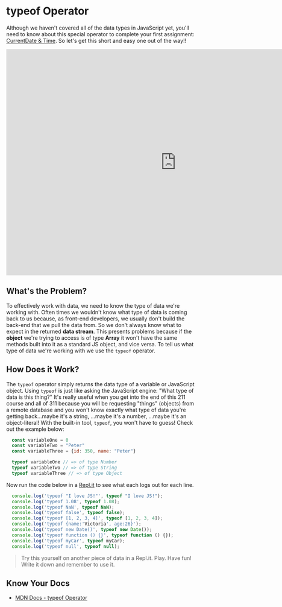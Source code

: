 # typeof Operator

<!-- *STARLING QUOTE -Author* -->

Although we haven't covered all of the data types in JavaScript yet, you'll need to know about this special operator to complete your first assignment: [CurrentDate & Time](https://github.com/AustinCodingAcademy/JS211_CurrentDateTimeProject/blob/master/README.md). So let's get this short and easy one out of the way!!

<iframe src="https://player.vimeo.com/video/384029483" width="900" height="600" frameborder="0" allow="autoplay; fullscreen" allowfullscreen></iframe>

## What's the Problem?

To effectively work with data, we need to know the type of data we're working with. Often times we wouldn't know what type of data is coming back to us because, as front-end developers, we usually don't build the back-end that we pull the data from. So we don't always know what to expect in the returned **data stream**. This presents problems because if the **object** we're trying to access is of type **Array** it won't have the same methods built into it as a standard JS object, and vice versa. To tell us what type of data we're working with we use the `typeof` operator.

## How Does it Work?

The `typeof` operator simply returns the data type of a variable or JavaScript object. Using `typeof` is just like asking the JavaScript engine: "What type of data is this thing?" It's really useful when you get into the end of this 211 course and all of 311 because you will be requesting "things" (objects) from a remote database and you won't know exactly what type of data you're getting back...maybe it's a string, ...maybe it's a number, ...maybe it's an object-literal! With the built-in tool, `typeof`, you won't have to guess! Check out the example below:

```javascript
  const variableOne = 0
  const variableTwo = "Peter"
  const variableThree = {id: 350, name: "Peter"}

  typeof variableOne // => of type Number
  typeof variableTwo // => of type String
  typeof variableThree // => of type Object
```

Now run the code below in a [Repl.it](https://Replit.com) to see what each logs out for each line.

```javascript
  console.log('typeof "I love JS!"', typeof "I love JS!");
  console.log('typeof 1.08', typeof 1.08);
  console.log('typeof NaN', typeof NaN);
  console.log('typeof false', typeof false);
  console.log('typeof [1, 2, 3, 4]', typeof [1, 2, 3, 4]);
  console.log('typeof {name:'Victoria', age:26}');
  console.log('typeof new Date()', typeof new Date());
  console.log('typeof function () {}', typeof function () {});
  console.log('typeof myCar', typeof myCar);
  console.log('typeof null', typeof null);
```

  > Try this yourself on another piece of data in a Repl.it. Play. Have fun! Write it down and remember to use it.

## Know Your Docs

* [MDN Docs - typeof Operator](https://developer.mozilla.org/en-US/docs/Web/JavaScript/Reference/Operators/typeof)

<!-- ## Additional Resources

```javascript

``` 

* [MDN Docs - ...]()

- [ ] ...
- [ ] ...


```javascript

``` 

- [ ] ...
- [ ] ...
  * [ ] ...
  * [ ] ...

-->